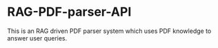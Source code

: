 # RAG-PDF-parser-API
This is an RAG driven PDF parser system which uses PDF knowledge to answer user queries.
